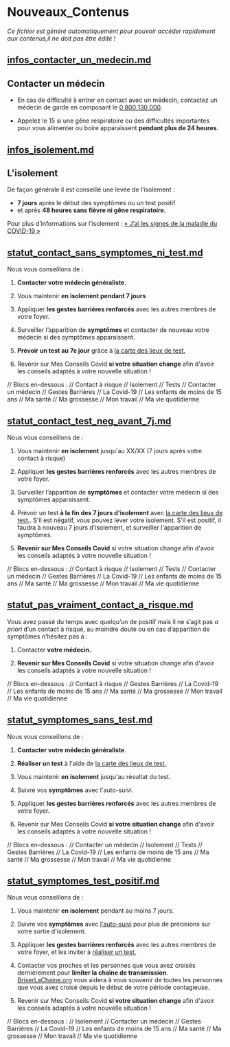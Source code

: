 
# Nouveaux_Contenus

*Ce fichier est généré automatiquement pour pouvoir accéder rapidement aux contenus,il ne doit pas être édité !*


## [infos_contacter_un_medecin.md](infos_contacter_un_medecin.md)

## Contacter un médecin

* En cas de difficulté à entrer en contact avec un médecin, contactez un médecin de garde en composant le [0 800 130 000](tel:+33800130000).

* Appelez le 15 si une gêne respiratoire ou des difficultés importantes pour vous alimenter ou boire apparaissent **pendant plus de 24 heures**.



## [infos_isolement.md](infos_isolement.md)

## L'isolement

De façon générale il est conseillé une levée de l’isolement :
* **7 jours** après le début des symptômes ou un test positif
* et après **48 heures sans fièvre ni gêne respiratoire.**

Pour plus d’informations sur l’isolement : [« J’ai les signes de la maladie du COVID-19 »](https://solidarites-sante.gouv.fr/IMG/pdf/j_ai_des_signes_de_la_maladie_du_covid19.pdf)



## [statut_contact_sans_symptomes_ni_test.md](statut_contact_sans_symptomes_ni_test.md)

Nous vous conseillons de :

1. **Contacter votre médecin généraliste**.

2. Vous maintenir **en isolement pendant 7 jours**

3. Appliquer **les gestes barrières renforcés** avec les autres membres de votre foyer.

4. Surveiller l’apparition de **symptômes** et contacter de nouveau votre médecin si des symptômes apparaissent.

5. **Prévoir un test au 7e jour** grâce à [la carte des lieux de test.](https://sante.fr/cartographie-depistage-covid)

6. Revenir sur Mes Conseils Covid **si votre situation change** afin d'avoir les conseils adaptés à votre nouvelle situation !


// Blocs en-dessous :
// Contact à risque
// Isolement
// Tests
// Contacter un médecin
// Gestes Barrières
// La Covid-19
// Les enfants de moins de 15 ans
// Ma santé
// Ma grossesse
// Mon travail
// Ma vie quotidienne



## [statut_contact_test_neg_avant_7j.md](statut_contact_test_neg_avant_7j.md)

Nous vous conseillons de :

1. Vous maintenir **en isolement** jusqu'au XX/XX (7 jours après votre contact à risque)

2. Appliquer **les gestes barrières renforcés** avec les autres membres de votre foyer.

3. Surveiller l’apparition de **symptômes** et contacter votre médecin si des symptômes apparaissent.

4. Prévoir un test **à la fin des 7 jours d'isolement** avec [la carte des lieux de test.](https://sante.fr/cartographie-depistage-covid). S'il est négatif, vous pouvez lever votre isolement. S'il est positif, il faudra à nouveau 7 jours d'isolement, et surveiller l'apparition de symptômes.

5. **Revenir sur Mes Conseils Covid** si votre situation change afin d'avoir les conseils adaptés à votre nouvelle situation !

// Blocs en-dessous :
// Contact à risque
// Isolement
// Tests
// Contacter un médecin
// Gestes Barrières
// La Covid-19
// Les enfants de moins de 15 ans
// Ma santé
// Ma grossesse
// Mon travail
// Ma vie quotidienne



## [statut_pas_vraiment_contact_a_risque.md](statut_pas_vraiment_contact_a_risque.md)

Vous avez passé du temps avec quelqu’un de positif mais il ne s’agit pas *a priori* d’un contact à risque, au moindre doute ou en cas d’apparition de symptômes n’hésitez pas à :

1. Contacter **votre médecin.**

2. **Revenir sur Mes Conseils Covid** si votre situation change afin d'avoir les conseils adaptés à votre nouvelle situation !

// Blocs en-dessous :
// Contact à risque
// Gestes Barrières
// La Covid-19
// Les enfants de moins de 15 ans
// Ma santé
// Ma grossesse
// Mon travail
// Ma vie quotidienne



## [statut_symptomes_sans_test.md](statut_symptomes_sans_test.md)

Nous vous conseillons de :

1. **Contacter votre médecin généraliste**.

2. **Réaliser un test** à l'aide de [la carte des lieux de test.](https://sante.fr/cartographie-depistage-covid)

3. Vous maintenir **en isolement** jusqu'au résultat du test.

4. Suivre vos **symptômes** avec l'auto-suivi.

5. Appliquer **les gestes barrières renforcés** avec les autres membres de votre foyer.

6. Revenir sur Mes Conseils Covid **si votre situation change** afin d'avoir les conseils adaptés à votre nouvelle situation !

// Blocs en-dessous :
// Contacter un médecin
// Isolement
// Tests
// Gestes Barrières
// La Covid-19
// Les enfants de moins de 15 ans
// Ma santé
// Ma grossesse
// Mon travail
// Ma vie quotidienne



## [statut_symptomes_test_positif.md](statut_symptomes_test_positif.md)

Nous vous conseillons de :

1. Vous maintenir **en isolement** pendant au moins 7 jours.

2. Suivre vos **symptômes** avec [l'auto-suivi](#lelienpourl'autosuiveDavidouRonans'ilvousplait) pour plus de précisions sur votre sortie d'isolement.

3. Appliquer **les gestes barrières renforcés** avec les autres membres de votre foyer, et les inviter à [réaliser un test.](https://sante.fr/cartographie-depistage-covid)

4. Contacter vos proches et les personnes que vous avez croisés dernièrement pour **limiter la chaîne de transmission**. [BriserLaChaine.org](https://www.briserlachaine.org/statut) vous aidera à vous souvenir de toutes les personnes que vous avez croisé depuis le début de votre période contagieuse.

5. Revenir sur Mes Conseils Covid **si votre situation change** afin d'avoir les conseils adaptés à votre nouvelle situation !

// Blocs en-dessous :
// Isolement
// Contacter un médecin
// Gestes Barrières
// La Covid-19
// Les enfants de moins de 15 ans
// Ma santé
// Ma grossesse
// Mon travail
// Ma vie quotidienne


